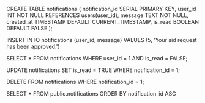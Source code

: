 CREATE TABLE notifications (
    notification_id SERIAL PRIMARY KEY,
    user_id INT NOT NULL REFERENCES users(user_id),
    message TEXT NOT NULL,
    created_at TIMESTAMP DEFAULT CURRENT_TIMESTAMP,
    is_read BOOLEAN DEFAULT FALSE
);

INSERT INTO notifications (user_id, message) 
VALUES (5, 'Your aid request has been approved.')

SELECT * FROM notifications WHERE user_id = 1 AND is_read = FALSE;

UPDATE notifications 
SET is_read = TRUE 
WHERE notification_id = 1;

DELETE FROM notifications WHERE notification_id = 1;

SELECT * FROM public.notifications
ORDER BY notification_id ASC 
